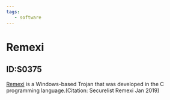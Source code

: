 ```yaml
---
tags:
   - software
---
```

# Remexi
## ID:S0375
[Remexi](software/S0375) is a Windows-based Trojan that was developed in the C programming language.(Citation: Securelist Remexi Jan 2019)
